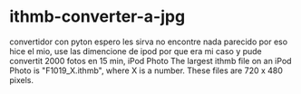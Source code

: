 # ithmb-converter-a-jpg
convertidor con pyton espero les sirva no encontre nada parecido por eso hice el mio,  use las dimencione de ipod por que era mi caso y pude convertit 2000 fotos en 15 min, iPod Photo The largest ithmb file on an iPod Photo is "F1019_X.ithmb", where X is a number. These files are 720 x 480 pixels.
